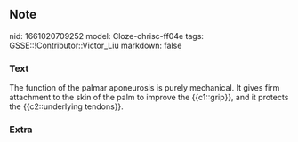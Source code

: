 ## Note
nid: 1661020709252
model: Cloze-chrisc-ff04e
tags: GSSE::!Contributor::Victor_Liu
markdown: false

### Text
The function of the palmar aponeurosis is purely mechanical. It gives firm attachment to the skin of the palm to improve the {{c1::grip}}, and it protects the {{c2::underlying tendons}}.

### Extra

